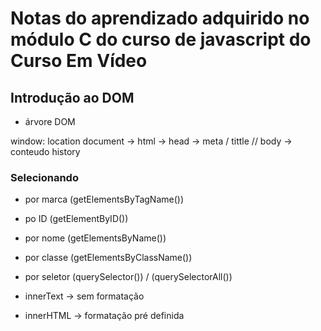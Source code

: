 # Notas do aprendizado adquirido no módulo C do curso de javascript do Curso Em Vídeo

## Introdução ao DOM
- árvore DOM

window:
location
document -> html -> head -> meta / tittle // body -> conteudo
history

### Selecionando
- por marca (getElementsByTagName())
- po ID (getElementByID())
- por nome (getElementsByName())
- por classe (getElementsByClassName())
- por seletor (querySelector()) / (querySelectorAll())

- innerText -> sem formatação
- innerHTML -> formatação pré definida